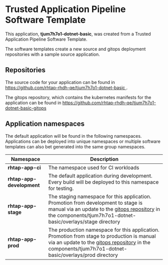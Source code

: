 # Trusted Application Pipeline Software Template

This application, **tjum7h7o1-dotnet-basic**, was created from a Trusted Application Pipeline Software Template.

The software templates create a new source and gitops deployment repositories with a sample source application. 

## Repositories

The source code for your application can be found in [https://github.com/rhtap-rhdh-qe/tjum7h7o1-dotnet-basic ](https://github.com/rhtap-rhdh-qe/tjum7h7o1-dotnet-basic ).
 
The gitops repository, which contains the kubernetes manifests for the application can be found in 
[https://github.com/rhtap-rhdh-qe/tjum7h7o1-dotnet-basic-gitops ](https://github.com/rhtap-rhdh-qe/tjum7h7o1-dotnet-basic-gitops ) 

## Application namespaces 

The default application will be found in the following namespaces. Applications can be deployed into unique namespaces or multiple software templates can also bet generated into the same group namespaces.  

|  Namespace   |  Description   |  
| -------- | -------- |
| **rhtap-app-ci** | The namespace used for CI workloads |
| **rhtap-app-development** | The default application during development. Every build will be deployed to this namespace for testing. |
| **rhtap-app-stage** | The staging namespace for this application. Promotion from development to stage is manual via an update to the [gitops repository](https://github.com/rhtap-rhdh-qe/tjum7h7o1-dotnet-basic-gitops ) in the components/tjum7h7o1-dotnet-basic/overlays/stage directory |
| **rhtap-app-prod** | The production namespace for this application. Promotion from stage to production is manual via an update to the [gitops repository](https://github.com/rhtap-rhdh-qe/tjum7h7o1-dotnet-basic-gitops ) in the components/tjum7h7o1-dotnet-basic/overlays/prod directory |